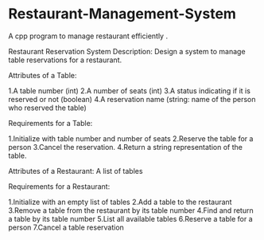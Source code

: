 # Restaurant-Management-System
A cpp program to manage restaurant efficiently .

Restaurant Reservation System Description: Design a system to manage table reservations for a restaurant.

Attributes of a Table:

1.A table number (int)
2.A number of seats (int)
3.A status indicating if it is reserved or not (boolean)
4.A reservation name (string: name of the person who reserved the table)

Requirements for a Table:

1.Initialize with table number and number of seats
2.Reserve the table for a person
3.Cancel the reservation.
4.Return a string representation of the table.

Attributes of a Restaurant: A list of tables

Requirements for a Restaurant:

1.Initialize with an empty list of tables
2.Add a table to the restaurant
3.Remove a table from the restaurant by its table number
4.Find and return a table by its table number
5.List all available tables
6.Reserve a table for a person
7.Cancel a table reservation
